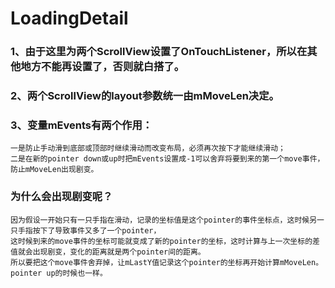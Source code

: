 # LoadingDetail
   ### 1、由于这里为两个ScrollView设置了OnTouchListener，所以在其他地方不能再设置了，否则就白搭了。

   ### 2、两个ScrollView的layout参数统一由mMoveLen决定。

   ### 3、变量mEvents有两个作用：
    一是防止手动滑到底部或顶部时继续滑动而改变布局，必须再次按下才能继续滑动；
    二是在新的pointer down或up时把mEvents设置成-1可以舍弃将要到来的第一个move事件，防止mMoveLen出现剧变。
   ### 为什么会出现剧变呢？
    因为假设一开始只有一只手指在滑动，记录的坐标值是这个pointer的事件坐标点，这时候另一只手指按下了导致事件又多了一个pointer，
    这时候到来的move事件的坐标可能就变成了新的pointer的坐标，这时计算与上一次坐标的差值就会出现剧变，变化的距离就是两个pointer间的距离。
    所以要把这个move事件舍弃掉，让mLastY值记录这个pointer的坐标再开始计算mMoveLen。pointer up的时候也一样。
